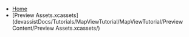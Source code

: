 <!-- docs/_sidebar.md -->
- [Home](/)
- [Preview Assets.xcassets](devassistDocs/Tutorials/MapViewTutorial/MapViewTutorial/Preview Content/Preview Assets.xcassets/)